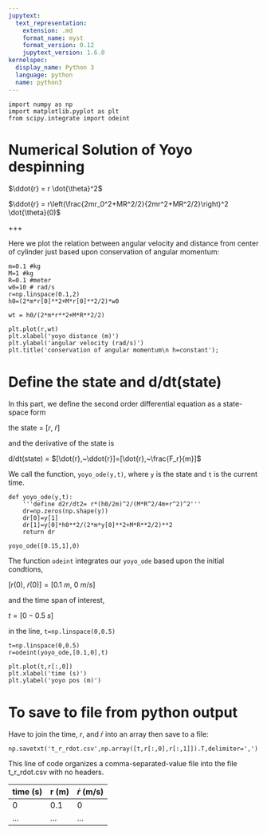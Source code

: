 ```yaml
---
jupytext:
  text_representation:
    extension: .md
    format_name: myst
    format_version: 0.12
    jupytext_version: 1.6.0
kernelspec:
  display_name: Python 3
  language: python
  name: python3
---
```


```{code-cell} ipython3
import numpy as np
import matplotlib.pyplot as plt
from scipy.integrate import odeint
```

# Numerical Solution of Yoyo despinning

$\ddot{r} = r \dot{\theta}^2$

$\ddot{r} = r\left(\frac{2mr_0^2+MR^2/2}{2mr^2+MR^2/2}\right)^2 \dot{\theta}(0)$

+++

Here we plot the relation between angular velocity and distance from center of cylinder just based upon conservation of angular momentum:

```{code-cell} ipython3
m=0.1 #kg
M=1 #kg
R=0.1 #meter
w0=10 # rad/s
r=np.linspace(0.1,2)
h0=(2*m*r[0]**2+M*r[0]**2/2)*w0

wt = h0/(2*m*r**2+M*R**2/2)

plt.plot(r,wt)
plt.xlabel('yoyo distance (m)')
plt.ylabel('angular velocity (rad/s)')
plt.title('conservation of angular momentum\n h=constant');
```

# Define the state and d/dt(state)

In this part, we define the second order differential equation as a state-space form

the state = $[r,~\dot{r}]$

and the derivative of the state is

d/dt(state) = $[\dot{r},~\ddot{r}]=[\dot{r},~\frac{F_r}{m}]$

We call the function, `yoyo_ode(y,t)`, where `y` is the state and `t` is the current time.

```{code-cell} ipython3
def yoyo_ode(y,t):
    '''define d2r/dt2= r*(h0/2m)^2/(M*R^2/4m+r^2)^2'''
    dr=np.zeros(np.shape(y))
    dr[0]=y[1]
    dr[1]=y[0]*h0**2/(2*m*y[0]**2+M*R**2/2)**2
    return dr
```

```{code-cell} ipython3
yoyo_ode([0.15,1],0)
```

The function `odeint` integrates our `yoyo_ode` based upon the initial condtions, 

$[r(0),~\dot{r}(0)] = [0.1~m,~0~m/s]$

and the time span of interest, 

$t = [0-0.5~s]$

in the line, `t=np.linspace(0,0.5)`

```{code-cell} ipython3
t=np.linspace(0,0.5)
r=odeint(yoyo_ode,[0.1,0],t)

plt.plot(t,r[:,0])
plt.xlabel('time (s)')
plt.ylabel('yoyo pos (m)')
```

# To save to file from python output

Have to join the time, $r$, and $\dot{r}$ into an array then save to a file:

```{code-cell} ipython3
np.savetxt('t_r_rdot.csv',np.array([t,r[:,0],r[:,1]]).T,delimiter=',')
```

This line of code organizes a comma-separated-value file into the file t_r_rdot.csv with no headers.

|time (s)| r (m) | $\dot{r}$ (m/s)|
|---|---|---|
|0| 0.1| 0 |
|...|...|...|

